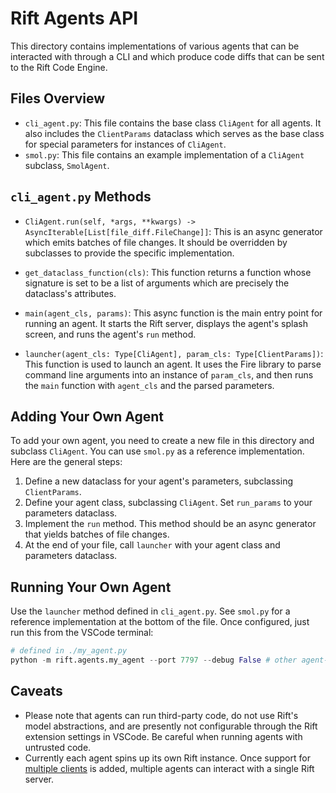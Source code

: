 # Rift Agents API

This directory contains implementations of various agents that can be interacted with through a CLI and which produce code diffs that can be sent to the Rift Code Engine.

## Files Overview

- `cli_agent.py`: This file contains the base class `CliAgent` for all agents. It also includes the `ClientParams` dataclass which serves as the base class for special parameters for instances of `CliAgent`.
- `smol.py`: This file contains an example implementation of a `CliAgent` subclass, `SmolAgent`.

## `cli_agent.py` Methods

- `CliAgent.run(self, *args, **kwargs) -> AsyncIterable[List[file_diff.FileChange]]`: This is an async generator which emits batches of file changes. It should be overridden by subclasses to provide the specific implementation.

- `get_dataclass_function(cls)`: This function returns a function whose signature is set to be a list of arguments which are precisely the dataclass's attributes.

- `main(agent_cls, params)`: This async function is the main entry point for running an agent. It starts the Rift server, displays the agent's splash screen, and runs the agent's `run` method.

- `launcher(agent_cls: Type[CliAgent], param_cls: Type[ClientParams])`: This function is used to launch an agent. It uses the Fire library to parse command line arguments into an instance of `param_cls`, and then runs the `main` function with `agent_cls` and the parsed parameters.

## Adding Your Own Agent

To add your own agent, you need to create a new file in this directory and subclass `CliAgent`. You can use `smol.py` as a reference implementation. Here are the general steps:

1. Define a new dataclass for your agent's parameters, subclassing `ClientParams`.
2. Define your agent class, subclassing `CliAgent`. Set `run_params` to your parameters dataclass.
3. Implement the `run` method. This method should be an async generator that yields batches of file changes.
4. At the end of your file, call `launcher` with your agent class and parameters dataclass.

## Running Your Own Agent
Use the `launcher` method defined in `cli_agent.py`. See `smol.py` for a reference implementation at the bottom of the file. Once configured, just run this from the VSCode terminal:

```python
# defined in ./my_agent.py
python -m rift.agents.my_agent --port 7797 --debug False # other agent-specific flags here...
```

## Caveats

- Please note that agents can run third-party code, do not use Rift's model abstractions, and are presently not configurable through the Rift extension settings in VSCode. Be careful when running agents with untrusted code.
- Currently each agent spins up its own Rift instance. Once support for [multiple clients](https://www.github.com/morph-labs/rift/issues/62) is added, multiple agents can interact with a single Rift server.
